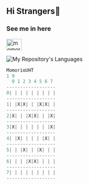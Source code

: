 ## Hi Strangers👋

<h3 align="left">See me in here</h3>
<p align="left">
<a href="https://instagram.com/momoriouht" target="blank"><img align="center" src="https://raw.githubusercontent.com/rahuldkjain/github-profile-readme-generator/master/src/images/icons/Social/instagram.svg" alt="momoriouht" height="30" width="40" /></a>
</p>

![My Repository's Languages](https://github-readme-stats.vercel.app/api/top-langs/?username=MomorioUHT&layout=compact&langs_count=8)

```js
MomorioUHT
1 9
  0 1 2 3 4 5 6 7 
------------------
0| | | | | | | | |
------------------
1| |X|X| | |X|X| |
------------------
2|X| | |X|X| | |X|
------------------
3|X| | | | | | |X|
------------------
4| |X| | | | |X| |
------------------
5| | |X| | |X| | |
------------------
6| | | |X|X| | | |
------------------
7| | | | | | | | |
------------------
```
